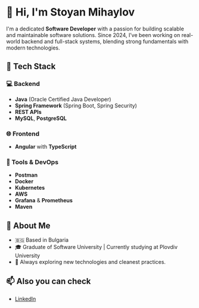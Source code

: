 # 👋 Hi, I'm Stoyan Mihaylov

I'm a dedicated **Software Developer** with a passion for building scalable and maintainable software solutions. Since 2024, I’ve been working on real-world backend and full-stack systems, blending strong fundamentals with modern technologies.

## 🧰 Tech Stack

### 💻 Backend
- **Java** (Oracle Certified Java Developer)
- **Spring Framework** (Spring Boot, Spring Security)
- **REST APIs**
- **MySQL**, **PostgreSQL**

### 🌐 Frontend
- **Angular** with **TypeScript**

### 🧪 Tools & DevOps
- **Postman**
- **Docker**
- **Kubernetes**
- **AWS**
- **Grafana** & **Prometheus**
- **Maven**

## 🚀 About Me

- 🇧🇬 Based in Bulgaria  
- 🎓 Graduate of Software University | Currently studying at Plovdiv University  
- 🧠 Always exploring new technologies and cleanest practices. 

## 📫 Also you can check

- [LinkedIn](https://www.linkedin.com/in/stoyan-mihaylov/)

